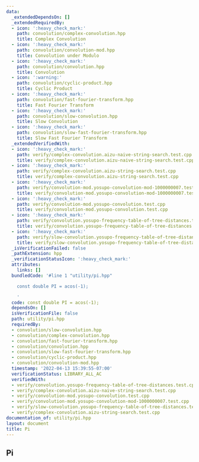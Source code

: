 ```yaml
---
data:
  _extendedDependsOn: []
  _extendedRequiredBy:
  - icon: ':heavy_check_mark:'
    path: convolution/complex-convolution.hpp
    title: Complex Convolution
  - icon: ':heavy_check_mark:'
    path: convolution/convolution-mod.hpp
    title: Convolution under Modulo
  - icon: ':heavy_check_mark:'
    path: convolution/convolution.hpp
    title: Convolution
  - icon: ':warning:'
    path: convolution/cyclic-product.hpp
    title: Cyclic Product
  - icon: ':heavy_check_mark:'
    path: convolution/fast-fourier-transform.hpp
    title: Fast Fourier Transform
  - icon: ':heavy_check_mark:'
    path: convolution/slow-convolution.hpp
    title: Slow Convolution
  - icon: ':heavy_check_mark:'
    path: convolution/slow-fast-fourier-transform.hpp
    title: Slow Fast Fourier Transform
  _extendedVerifiedWith:
  - icon: ':heavy_check_mark:'
    path: verify/complex-convolution.aizu-naive-string-search.test.cpp
    title: verify/complex-convolution.aizu-naive-string-search.test.cpp
  - icon: ':heavy_check_mark:'
    path: verify/complex-convolution.aizu-string-search.test.cpp
    title: verify/complex-convolution.aizu-string-search.test.cpp
  - icon: ':heavy_check_mark:'
    path: verify/convolution-mod.yosupo-convolution-mod-1000000007.test.cpp
    title: verify/convolution-mod.yosupo-convolution-mod-1000000007.test.cpp
  - icon: ':heavy_check_mark:'
    path: verify/convolution-mod.yosupo-convolution.test.cpp
    title: verify/convolution-mod.yosupo-convolution.test.cpp
  - icon: ':heavy_check_mark:'
    path: verify/convolution.yosupo-frequency-table-of-tree-distances.test.cpp
    title: verify/convolution.yosupo-frequency-table-of-tree-distances.test.cpp
  - icon: ':heavy_check_mark:'
    path: verify/slow-convolution.yosupo-frequency-table-of-tree-distances.test.cpp
    title: verify/slow-convolution.yosupo-frequency-table-of-tree-distances.test.cpp
  _isVerificationFailed: false
  _pathExtension: hpp
  _verificationStatusIcon: ':heavy_check_mark:'
  attributes:
    links: []
  bundledCode: '#line 1 "utility/pi.hpp"

    const double PI = acos(-1);

    '
  code: const double PI = acos(-1);
  dependsOn: []
  isVerificationFile: false
  path: utility/pi.hpp
  requiredBy:
  - convolution/slow-convolution.hpp
  - convolution/complex-convolution.hpp
  - convolution/fast-fourier-transform.hpp
  - convolution/convolution.hpp
  - convolution/slow-fast-fourier-transform.hpp
  - convolution/cyclic-product.hpp
  - convolution/convolution-mod.hpp
  timestamp: '2022-04-13 15:39:55-07:00'
  verificationStatus: LIBRARY_ALL_AC
  verifiedWith:
  - verify/convolution.yosupo-frequency-table-of-tree-distances.test.cpp
  - verify/complex-convolution.aizu-naive-string-search.test.cpp
  - verify/convolution-mod.yosupo-convolution.test.cpp
  - verify/convolution-mod.yosupo-convolution-mod-1000000007.test.cpp
  - verify/slow-convolution.yosupo-frequency-table-of-tree-distances.test.cpp
  - verify/complex-convolution.aizu-string-search.test.cpp
documentation_of: utility/pi.hpp
layout: document
title: Pi
---
```


## Pi